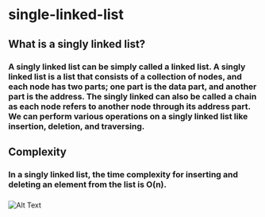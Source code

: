 # single-linked-list
## What is a singly linked list?
### A singly linked list can be simply called a linked list. A singly linked list is a list that consists of a collection of nodes, and each node has two parts; one part is the data part, and another part is the address. The singly linked can also be called a chain as each node refers to another node through its address part. We can perform various operations on a singly linked list like insertion, deletion, and traversing.
###
## Complexity	
### In a singly linked list, the time complexity for inserting and deleting an element from the list is O(n).
###
![Alt Text](https://static.javatpoint.com/ds/images/singly-linked-list-vs-doubly-linked-list.png)

